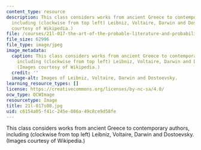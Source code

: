 ```yaml
---
content_type: resource
description: This class considers works from ancient Greece to contemporary authors,
  including (clockwise from top left) Leibniz, Voltaire, Darwin and Dostoevsky. (Images
  courtesy of Wikipedia.)
file: /courses/21l-017-the-art-of-the-probable-literature-and-probability-spring-2008/c6154a05f41c245e086a49c8ce9d58fe_21l-017s08.jpg
file_size: 62996
file_type: image/jpeg
image_metadata:
  caption: This class considers works from ancient Greece to contemporary authors,
    including (clockwise from top left) Leibniz, Voltaire, Darwin and Dostoevsky.
    (Images courtesy of Wikipedia.)
  credit: ''
  image-alt: Images of Leibniz, Voltaire, Darwin and Dostoevsky.
learning_resource_types: []
license: https://creativecommons.org/licenses/by-nc-sa/4.0/
ocw_type: OCWImage
resourcetype: Image
title: 21l-017s08.jpg
uid: c6154a05-f41c-245e-086a-49c8ce9d58fe
---
```

This class considers works from ancient Greece to contemporary authors, including (clockwise from top left) Leibniz, Voltaire, Darwin and Dostoevsky. (Images courtesy of Wikipedia.)